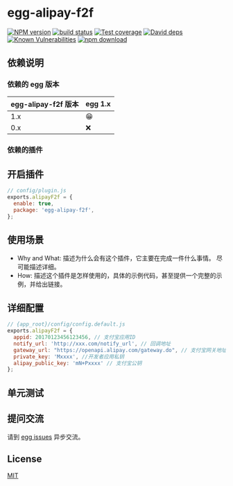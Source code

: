 # egg-alipay-f2f

[![NPM version][npm-image]][npm-url]
[![build status][travis-image]][travis-url]
[![Test coverage][codecov-image]][codecov-url]
[![David deps][david-image]][david-url]
[![Known Vulnerabilities][snyk-image]][snyk-url]
[![npm download][download-image]][download-url]

[npm-image]: https://img.shields.io/npm/v/egg-alipay-f2f.svg?style=flat-square
[npm-url]: https://npmjs.org/package/egg-alipay-f2f
[travis-image]: https://img.shields.io/travis/eggjs/egg-alipay-f2f.svg?style=flat-square
[travis-url]: https://travis-ci.org/eggjs/egg-alipay-f2f
[codecov-image]: https://img.shields.io/codecov/c/github/eggjs/egg-alipay-f2f.svg?style=flat-square
[codecov-url]: https://codecov.io/github/eggjs/egg-alipay-f2f?branch=master
[david-image]: https://img.shields.io/david/eggjs/egg-alipay-f2f.svg?style=flat-square
[david-url]: https://david-dm.org/eggjs/egg-alipay-f2f
[snyk-image]: https://snyk.io/test/npm/egg-alipay-f2f/badge.svg?style=flat-square
[snyk-url]: https://snyk.io/test/npm/egg-alipay-f2f
[download-image]: https://img.shields.io/npm/dm/egg-alipay-f2f.svg?style=flat-square
[download-url]: https://npmjs.org/package/egg-alipay-f2f

<!--
Description here.
-->

## 依赖说明

### 依赖的 egg 版本

egg-alipay-f2f 版本 | egg 1.x
--- | ---
1.x | 😁
0.x | ❌

### 依赖的插件
<!--

如果有依赖其它插件，请在这里特别说明。如

- security
- multipart

-->

## 开启插件

```js
// config/plugin.js
exports.alipayF2f = {
  enable: true,
  package: 'egg-alipay-f2f',
};
```

## 使用场景

- Why and What: 描述为什么会有这个插件，它主要在完成一件什么事情。
尽可能描述详细。
- How: 描述这个插件是怎样使用的，具体的示例代码，甚至提供一个完整的示例，并给出链接。

## 详细配置

```js
// {app_root}/config/config.default.js
exports.alipayF2f = {
  appid: 20170123456123456, // 支付宝应用ID
  notify_url: 'http://xxx.com/notify_url', // 回调地址
  gateway_url: "https://openapi.alipay.com/gateway.do", // 支付宝网关地址
  private_key: 'Mxxxx', //开发者应用私钥
  alipay_public_key: 'mN+Pxxxx' // 支付宝公钥
};
```

## 单元测试

<!-- 描述如何在单元测试中使用此插件，例如 schedule 如何触发。无则省略。-->

## 提问交流

请到 [egg issues](https://github.com/suinia/egg-alipay-f2f/issues) 异步交流。

## License

[MIT](LICENSE)
